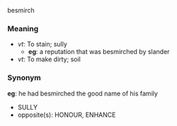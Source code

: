 besmirch
### Meaning
+ _vt_: To stain; sully
	+ __eg__: a reputation that was besmirched by slander
+ _vt_: To make dirty; soil

### Synonym

__eg__: he had besmirched the good name of his family

+ SULLY
+ opposite(s): HONOUR, ENHANCE


